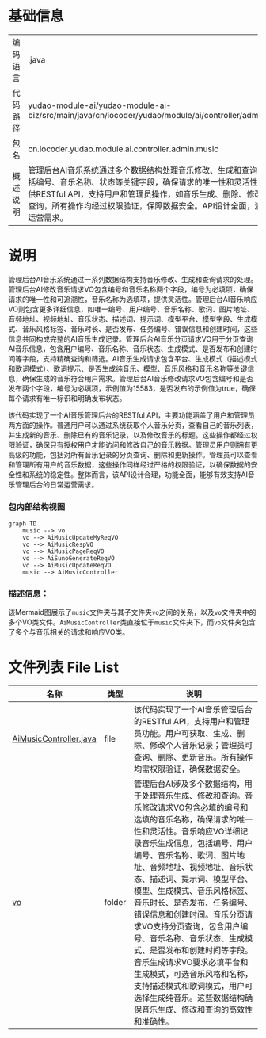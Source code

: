 # 基础信息

|      |      |
|------|------|
| 编码语言 | .java |
| 代码路径 | yudao-module-ai/yudao-module-ai-biz/src/main/java/cn/iocoder/yudao/module/ai/controller/admin/music |
| 包名 | cn.iocoder.yudao.module.ai.controller.admin.music |
| 概述说明 | 管理后台AI音乐系统通过多个数据结构处理音乐修改、生成和查询请求，包括编号、音乐名称、状态等关键字段，确保请求的唯一性和灵活性。系统提供RESTful API，支持用户和管理员操作，如音乐生成、删除、修改及分页查询，所有操作均经过权限验证，保障数据安全。API设计全面，满足日常运营需求。 |

# 说明

管理后台AI音乐系统通过一系列数据结构支持音乐修改、生成和查询请求的处理。管理后台AI修改音乐请求VO包含编号和音乐名称两个字段，编号为必填项，确保请求的唯一性和可追溯性，音乐名称为选填项，提供灵活性。管理后台AI音乐响应VO则包含更多详细信息，如唯一编号、用户编号、音乐名称、歌词、图片地址、音频地址、视频地址、音乐状态、描述词、提示词、模型平台、模型字段、生成模式、音乐风格标签、音乐时长、是否发布、任务编号、错误信息和创建时间，这些信息共同构成完整的AI音乐生成记录。管理后台AI音乐分页请求VO用于分页查询AI音乐信息，包含用户编号、音乐名称、音乐状态、生成模式、是否发布和创建时间等字段，支持精确查询和筛选。AI音乐生成请求包含平台、生成模式（描述模式和歌词模式）、歌词提示、是否生成纯音乐、模型、音乐风格和音乐名称等关键信息，确保生成的音乐符合用户需求。管理后台AI音乐修改请求VO包含编号和是否发布两个字段，编号为必填项，示例值为15583，是否发布的示例值为true，确保每个请求有唯一标识和明确发布状态。

该代码实现了一个AI音乐管理后台的RESTful API，主要功能涵盖了用户和管理员两方面的操作。普通用户可以通过系统获取个人音乐分页，查看自己的音乐列表，并生成新的音乐、删除已有的音乐记录，以及修改音乐的标题。这些操作都经过权限验证，确保只有授权用户才能访问和修改自己的音乐数据。管理员用户则拥有更高级的功能，包括对所有音乐记录的分页查询、删除和更新操作。管理员可以查看和管理所有用户的音乐数据，这些操作同样经过严格的权限验证，以确保数据的安全性和系统的稳定性。整体而言，该API设计合理，功能全面，能够有效支持AI音乐管理后台的日常运营需求。


### 包内部结构视图

```mermaid
graph TD
    music --> vo
    vo --> AiMusicUpdateMyReqVO
    vo --> AiMusicRespVO
    vo --> AiMusicPageReqVO
    vo --> AiSunoGenerateReqVO
    vo --> AiMusicUpdateReqVO
    music --> AiMusicController
```

### 描述信息：
该Mermaid图展示了`music`文件夹与其子文件夹`vo`之间的关系，以及`vo`文件夹中的多个VO类文件。`AiMusicController`类直接位于`music`文件夹下，而`vo`文件夹包含了多个与音乐相关的请求和响应VO类。

# 文件列表 File List

| 名称   | 类型  | 说明 |
|-------|------|-------------|
| [AiMusicController.java](AiMusicController.md) | file | 该代码实现了一个AI音乐管理后台的RESTful API，支持用户和管理员功能。用户可获取、生成、删除、修改个人音乐记录；管理员可查询、删除、更新音乐。所有操作均需权限验证，确保数据安全。 |
| [vo](vo/_package.md) | folder | 管理后台AI涉及多个数据结构，用于处理音乐生成、修改和查询。音乐修改请求VO包含必填的编号和选填的音乐名称，确保请求的唯一性和灵活性。音乐响应VO详细记录音乐生成信息，包括编号、用户编号、音乐名称、歌词、图片地址、音频地址、视频地址、音乐状态、描述词、提示词、模型平台、模型、生成模式、音乐风格标签、音乐时长、是否发布、任务编号、错误信息和创建时间。音乐分页请求VO支持分页查询，包含用户编号、音乐名称、音乐状态、生成模式、是否发布和创建时间等字段。音乐生成请求VO要求必填平台和生成模式，可选音乐风格和名称，支持描述模式和歌词模式，用户可选择生成纯音乐。这些数据结构确保音乐生成、修改和查询的高效性和准确性。 |


